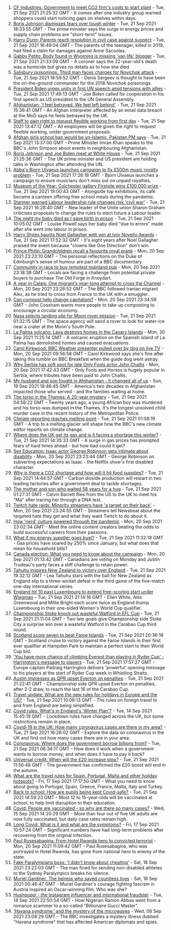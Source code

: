 1. [CF Industries: Government to meet CO2 firm's costs to start plant](https://www.bbc.co.uk/news/business-58641394?at_medium=RSS&at_campaign=KARANGA) - Tue, 21 Sep 2021 21:25:32 GMT - It comes after one industry group warned shoppers could start noticing gaps on shelves within days.
2. [Boris Johnson dismisses fears over tough winter](https://www.bbc.co.uk/news/uk-politics-58641114?at_medium=RSS&at_campaign=KARANGA) - Tue, 21 Sep 2021 18:33:55 GMT - The prime minister says the surge in energy prices and supply chain problems are "short-term" issues.
3. [Harry Dunn: Parents reach resolution in civil case against suspect](https://www.bbc.co.uk/news/uk-england-northamptonshire-58642224?at_medium=RSS&at_campaign=KARANGA) - Tue, 21 Sep 2021 16:49:04 GMT - The parents of the teenager, killed in 2019, had filed a claim for damages against Anne Sacoolas.
4. [Gabby Petito: Body found in Wyoming is missing 'van life' blogger](https://www.bbc.co.uk/news/world-us-canada-58646087?at_medium=RSS&at_campaign=KARANGA) - Tue, 21 Sep 2021 21:33:09 GMT - A coroner says the 22-year-old's death was a homicide but gives no details as to how she died.
5. [Salisbury poisonings: Third man faces charges for Novichok attack](https://www.bbc.co.uk/news/uk-58635137?at_medium=RSS&at_campaign=KARANGA) - Tue, 21 Sep 2021 18:59:52 GMT - Denis Sergeev is thought to have been the on-the-ground commander for the 2018 Novichok poisonings.
6. [President Biden urges unity in first UN speech amid tensions with allies](https://www.bbc.co.uk/news/world-us-canada-58642139?at_medium=RSS&at_campaign=KARANGA) - Tue, 21 Sep 2021 17:49:13 GMT - Joe Biden called for cooperation in his first speech as US president to the UN General Assembly.
7. [Afghanistan: 'I feel betrayed. We feel left behind'](https://www.bbc.co.uk/news/uk-58639895?at_medium=RSS&at_campaign=KARANGA) - Tue, 21 Sep 2021 15:36:41 GMT - An Afghan interpreter affected by an email data breach at the MoD says he feels betrayed by the UK.
8. [Staff to gain right to request flexible working from first day](https://www.bbc.co.uk/news/business-58636439?at_medium=RSS&at_campaign=KARANGA) - Tue, 21 Sep 2021 13:47:12 GMT - All employees will be given the right to request flexible working, under government proposals.
9. [Afghan girls school ban would be un-Islamic, Pakistan PM says](https://www.bbc.co.uk/news/world-asia-58639538?at_medium=RSS&at_campaign=KARANGA) - Tue, 21 Sep 2021 13:37:00 GMT - Prime Minister Imran Khan speaks to the BBC's John Simpson about events in neighbouring Afghanistan.
10. [Boris Johnson and Joe Biden meet at White House](https://www.bbc.co.uk/news/uk-politics-58646017?at_medium=RSS&at_campaign=KARANGA) - Tue, 21 Sep 2021 21:25:36 GMT - The UK prime minister and US president are holding talks in Washington after attending the UN.
11. [Abba's Bjorn Ulvaeus launches campaign to fix £500m music royalty problem](https://www.bbc.co.uk/news/entertainment-arts-58643787?at_medium=RSS&at_campaign=KARANGA) - Tue, 21 Sep 2021 17:26:18 GMT - Bjorn Ulvaeus launches a campaign to ensure musicians don't miss out on unpaid royalties.
12. [Museum of the Year: Colchester gallery Firstsite wins £100,000 prize](https://www.bbc.co.uk/news/entertainment-arts-58636369?at_medium=RSS&at_campaign=KARANGA) - Tue, 21 Sep 2021 19:00:43 GMT - Alongside top exhibitions, its café became a canteen offering free school meals during the pandemic.
13. [Starmer warned Labour leadership rule changes risk 'civil war'](https://www.bbc.co.uk/news/uk-politics-58637086?at_medium=RSS&at_campaign=KARANGA) - Tue, 21 Sep 2021 16:28:40 GMT - New leader of the Unite union Sharon Graham criticises proposals to change the rules to elect future a Labour leader.
14. [The night my baby died as I gave birth in prison](https://www.bbc.co.uk/news/uk-58625101?at_medium=RSS&at_campaign=KARANGA) - Tue, 21 Sep 2021 10:05:02 GMT - Louise Powell says her baby died "due to errors" made after she went into labour in prison.
15. [Harry Styles haunts Noel Gallagher with win at Ivor Novello Awards](https://www.bbc.co.uk/news/entertainment-arts-58642759?at_medium=RSS&at_campaign=KARANGA) - Tue, 21 Sep 2021 17:52:32 GMT - It's eight years after Noel Gallagher praised the event because "clowns like One Direction" don't win.
16. [Prince Philip: Grandchildren recall a favourite royal prank](https://www.bbc.co.uk/news/uk-58587693?at_medium=RSS&at_campaign=KARANGA) - Mon, 20 Sep 2021 23:23:10 GMT - The personal reflections on the Duke of Edinburgh's sense of humour are part of a BBC documentary.
17. [Community in race to buy remotest mainland pub](https://www.bbc.co.uk/news/uk-scotland-highlands-islands-58624724?at_medium=RSS&at_campaign=KARANGA) - Mon, 20 Sep 2021 23:18:38 GMT - Locals are facing a challenge from potential private buyers to purchase The Old Forge in Knoydart.
18. [A year in Calais: One migrant’s year-long attempt to cross the Channel](https://www.bbc.co.uk/news/world-europe-58629132?at_medium=RSS&at_campaign=KARANGA) - Mon, 20 Sep 2021 23:28:52 GMT - The BBC followed Iranian migrant Alex, as he tried to cross from France to the UK with a smuggler.
19. [Can compost help change capitalism?](https://www.bbc.co.uk/news/science-environment-58587691?at_medium=RSS&at_campaign=KARANGA) - Mon, 20 Sep 2021 23:34:59 GMT - John Cossham wants more people to take up composting to encourage a circular economy.
20. [Nasa selects landing site for Moon rover mission](https://www.bbc.co.uk/news/science-environment-58608295?at_medium=RSS&at_campaign=KARANGA) - Tue, 21 Sep 2021 01:32:15 GMT - The space agency will send a rover to look for water-ice near a crater at the Moon's South Pole.
21. [La Palma volcano: Lava destroys homes in the Canary Islands](https://www.bbc.co.uk/news/world-europe-58625781?at_medium=RSS&at_campaign=KARANGA) - Mon, 20 Sep 2021 11:25:14 GMT - A volcanic eruption on the Spanish island of La Palma has demolished homes and caused evacuations.
22. [Carol Kirkwood: BBC Weather presenter pulled over by dog on live TV](https://www.bbc.co.uk/news/uk-58625098?at_medium=RSS&at_campaign=KARANGA) - Mon, 20 Sep 2021 09:56:58 GMT - Carol Kirkwood says she's fine after taking this tumble on BBC Breakfast when the guide dog went astray.
23. [Why Serbia has soft spot for late Only Fools actor John Challis](https://www.bbc.co.uk/news/world-europe-58630500?at_medium=RSS&at_campaign=KARANGA) - Mon, 20 Sep 2021 17:42:43 GMT - Only Fools and Horses is hugely popular in Serbia, where tributes have been paid to John Challis.
24. [My husband and son fought in Afghanistan - it changed all of us](https://www.bbc.co.uk/news/world-us-canada-58603119?at_medium=RSS&at_campaign=KARANGA) - Sun, 19 Sep 2021 18:46:45 GMT - America's two decades in Afghanistan impacted those who served - and the families waiting at home.
25. [The torso in the Thames: A 20-year mystery](https://www.bbc.co.uk/news/uk-58415046?at_medium=RSS&at_campaign=KARANGA) - Tue, 21 Sep 2021 04:58:22 GMT - Twenty years ago, a young African boy was murdered and his torso was dumped in the Thames. It's the longest unsolved child murder case in the recent history of the Metropolitan Police.
26. [Climate reporting reaches melting point](https://www.bbc.co.uk/news/science-environment-58600725?at_medium=RSS&at_campaign=KARANGA) - Tue, 21 Sep 2021 01:08:19 GMT - A trip to a melting glacier will shape how the BBC's new climate editor reports on climate change.
27. [Where does the UK get its gas and is it facing a shortage this winter?](https://www.bbc.co.uk/news/business-58637094?at_medium=RSS&at_campaign=KARANGA) - Tue, 21 Sep 2021 14:35:33 GMT - A surge in gas prices has prompted fears of hard times ahead - but how bad could it get?
28. [Sex Education: Isaac actor George Robinson gets intimate about disability](https://www.bbc.co.uk/news/entertainment-arts-58623652?at_medium=RSS&at_campaign=KARANGA) - Mon, 20 Sep 2021 23:23:44 GMT - George Robinson on subverting expectations as Isaac - the Netflix show's first disabled character.
29. [Why is there a CO2 shortage and how will it hit food supplies?](https://www.bbc.co.uk/news/explainers-58626935?at_medium=RSS&at_campaign=KARANGA) - Tue, 21 Sep 2021 14:44:57 GMT - Carbon dioxide production will restart in two leading factories after a government deal to tackle shortages.
30. [The mother and son who waited 58 years for a hug](https://www.bbc.co.uk/news/uk-england-cambridgeshire-58600935?at_medium=RSS&at_campaign=KARANGA) - Tue, 21 Sep 2021 01:27:31 GMT - Calvin Barrett flies from the US to the UK to meet his "Ma" after tracing her through a DNA test.
31. [Twitch hate raids: Minority streamers have 'a target on their back'](https://www.bbc.co.uk/news/newsbeat-58594732?at_medium=RSS&at_campaign=KARANGA) - Mon, 20 Sep 2021 23:24:55 GMT - Streamers tell Newsbeat about the targeted hate they get and what they want Twitch to do about it.
32. [How 'nerd' culture powered through the pandemic](https://www.bbc.co.uk/news/business-58535299?at_medium=RSS&at_campaign=KARANGA) - Mon, 20 Sep 2021 23:02:34 GMT - Meet the online content creators beating the odds to build successful careers from their passions.
33. [What if my energy supplier goes bust?](https://www.bbc.co.uk/news/business-58090533?at_medium=RSS&at_campaign=KARANGA) - Tue, 21 Sep 2021 11:32:18 GMT - Gas prices have soared by 250% since January, but what does that mean for household bills?
34. [Canada election: What you need to know about the campaign](https://www.bbc.co.uk/news/world-us-canada-58573882?at_medium=RSS&at_campaign=KARANGA) - Mon, 20 Sep 2021 01:13:42 GMT - Canadians are voting on Monday and Justin Trudeau's party faces a stiff challenge to retain power.
35. [Tahuhu inspires New Zealand to victory over England](https://www.bbc.co.uk/sport/cricket/58643587?at_medium=RSS&at_campaign=KARANGA) - Tue, 21 Sep 2021 19:32:12 GMT - Lea Tahuhu stars with the ball for New Zealand as England slip to a three-wicket defeat in the third game of the five-match one-day international series.
36. [England hit 10 past Luxembourg to extend free-scoring start under Wiegman](https://www.bbc.co.uk/sport/football/58624411?at_medium=RSS&at_campaign=KARANGA) - Tue, 21 Sep 2021 21:14:16 GMT - Ellen White, Alex Greenwood and Millie Bright each score twice as England thump Luxembourg in their one-sided Women's World Cup qualifier.
37. [Championship Stoke knock out wasteful Watford in EFL Cup](https://www.bbc.co.uk/sport/football/58553815?at_medium=RSS&at_campaign=KARANGA) - Tue, 21 Sep 2021 21:11:04 GMT - Two late goals give Championship side Stoke City a surprise win over a wasteful Watford in the Carabao Cup third round.
38. [Scotland score seven to beat Faroe Islands](https://www.bbc.co.uk/sport/football/58627425?at_medium=RSS&at_campaign=KARANGA) - Tue, 21 Sep 2021 20:36:18 GMT - Scotland cruise to victory against the Faroe Islands in their first ever qualifier at Hampden Park to maintain a perfect start to their World Cup bid.
39. ['You have more chance of climbing Everest than playing in Ryder Cup' - Harrington's message to players](https://www.bbc.co.uk/sport/golf/58633571?at_medium=RSS&at_campaign=KARANGA) - Tue, 21 Sep 2021 17:57:27 GMT - Europe captain Padraig Harrington delivers 'powerful' opening message to his players at the start of Ryder Cup week in Whistling Straits.
40. [Austin impresses as QPR upset Everton on penalties](https://www.bbc.co.uk/sport/football/58553820?at_medium=RSS&at_campaign=KARANGA) - Tue, 21 Sep 2021 21:22:41 GMT - Championship side QPR upset Everton on penalties, after 2-2 draw, to reach the last 16 of the Carabao Cup.
41. [Travel update: What are the new rules for holidays in Europe and the US?](https://www.bbc.co.uk/news/explainers-52544307?at_medium=RSS&at_campaign=KARANGA) - Tue, 21 Sep 2021 10:08:13 GMT - The rules on foreign travel to and from England are being simplified.
42. [Covid rules: What's in England's 'Winter Plan'?](https://www.bbc.co.uk/news/explainers-52530518?at_medium=RSS&at_campaign=KARANGA) - Tue, 14 Sep 2021 15:45:19 GMT - Lockdown rules have changed across the UK, but some restrictions remain in place.
43. [Covid-19 in the UK: How many coronavirus cases are there in my area?](https://www.bbc.co.uk/news/uk-51768274?at_medium=RSS&at_campaign=KARANGA) - Tue, 21 Sep 2021 16:26:02 GMT - Explore the data on coronavirus in the UK and find out how many cases there are in your area.
44. [Coronavirus: Where does the government borrow billions from?](https://www.bbc.co.uk/news/business-50504151?at_medium=RSS&at_campaign=KARANGA) - Tue, 21 Sep 2021 06:34:17 GMT - How does it work when a government wants to borrow money, and when does it have to pay it back?
45. [Universal credit: When will the £20 increase stop?](https://www.bbc.co.uk/news/uk-41487126?at_medium=RSS&at_campaign=KARANGA) - Tue, 21 Sep 2021 11:56:48 GMT - The government has confirmed the £20 boost will end in the autumn.
46. [What are the travel rules for Spain, Portugal, Malta and other holiday hotspots?](https://www.bbc.co.uk/news/explainers-56997931?at_medium=RSS&at_campaign=KARANGA) - Fri, 17 Sep 2021 17:17:50 GMT - What you need to know about going to Portugal, Spain, Greece, France, Malta, Italy and Turkey.
47. [Back to school: How are pupils being kept Covid-safe?](https://www.bbc.co.uk/news/education-51643556?at_medium=RSS&at_campaign=KARANGA) - Tue, 21 Sep 2021 14:59:23 GMT - Most 12 to 15-year-olds will be vaccinated at school, to help limit disruption to their education.
48. [Covid: People are vaccinated - so why are there so many cases?](https://www.bbc.co.uk/news/health-55045639?at_medium=RSS&at_campaign=KARANGA) - Wed, 15 Sep 2021 14:20:29 GMT - More than four out of five UK adults are now fully vaccinated, but daily case rates remain high.
49. [Long Covid: What is it and what are the symptoms?](https://www.bbc.co.uk/news/health-57833394?at_medium=RSS&at_campaign=KARANGA) - Fri, 17 Sep 2021 10:57:24 GMT - Significant numbers have had long-term problems after recovering from the original infection.
50. [Paul Rusesabagina: From Hotel Rwanda hero to convicted terrorist](https://www.bbc.co.uk/news/world-africa-58604468?at_medium=RSS&at_campaign=KARANGA) - Mon, 20 Sep 2021 11:09:42 GMT - Paul Rusesabagina, who was portrayed in Hotel Rwanda, has gone from national hero to enemy of the state.
51. [Fake Paralympians boss: 'I didn't know about cheating'](https://www.bbc.co.uk/news/stories-58598677?at_medium=RSS&at_campaign=KARANGA) - Sat, 18 Sep 2021 23:22:03 GMT - The man fined for sending non-disabled athletes to the Sydney Paralympics breaks his silence.
52. [Muriel Gardiner: The heiress who saved countless lives](https://www.bbc.co.uk/news/uk-england-london-58399839?at_medium=RSS&at_campaign=KARANGA) - Sat, 18 Sep 2021 00:46:47 GMT - Muriel Gardiner's courage fighting fascism in Austria inspired an Oscar-winning film. Who was she?
53. [Hushpuppi - the Instagram influencer and international fraudster](https://www.bbc.co.uk/news/world-africa-58553109?at_medium=RSS&at_campaign=KARANGA) - Tue, 14 Sep 2021 22:50:54 GMT - How Nigerian Ramon Abbas went from a romance scammer to a so-called "Billionaire Gucci Master".
54. [‘Havana syndrome ’ and the mystery of the microwaves](https://www.bbc.co.uk/news/world-58396698?at_medium=RSS&at_campaign=KARANGA) - Wed, 08 Sep 2021 23:08:29 GMT - The BBC investigates a mystery illness dubbed "Havana syndrome" that has affected American diplomats and spies.
